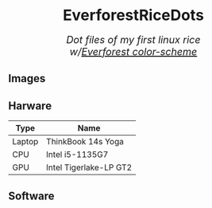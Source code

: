 <h1 style="text-align:center; font-size: 30px; font-weight: bold;"> EverforestRiceDots </h1>

<p style="text-align:center; font-size: 20px; font-style: italic;">Dot files of my first linux rice<br> w/<a href="https://github.com/sainnhe/everforest/tree/master/">Everforest color-scheme</a></p>

## Images

## Harware
| Type | Name|
| - | - |
| Laptop | ThinkBook 14s Yoga|
|CPU | Intel i5-1135G7|
| GPU| Intel Tigerlake-LP GT2|

## Software

